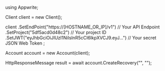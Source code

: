 using Appwrite;

Client client = new Client();

client
  .SetEndPoint("https://[HOSTNAME_OR_IP]/v1") // Your API Endpoint
  .SetProject("5df5acd0d48c2") // Your project ID
  .SetJWT("eyJhbGciOiJIUzI1NiIsInR5cCI6IkpXVCJ9.eyJ...") // Your secret JSON Web Token
;

Account account = new Account(client);

HttpResponseMessage result = await account.CreateRecovery("", "");
